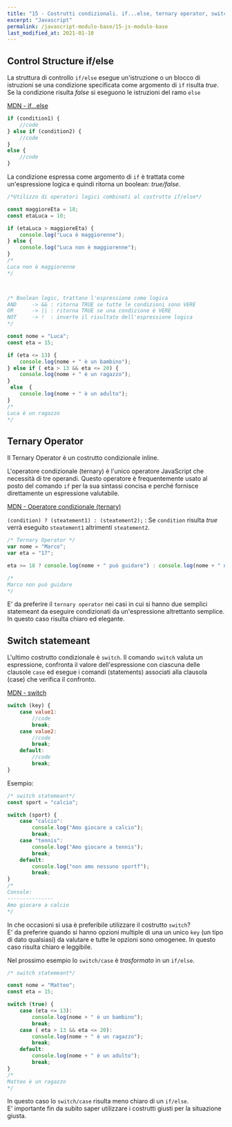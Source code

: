 ```yaml
---
title: "15 - Costrutti condizionali. if...else, ternary operator, switch"
excerpt: "Javascript"
permalink: /javascript-modulo-base/15-js-modulo-base
last_modified_at: 2021-01-10
---
```


## Control Structure if/else

La struttura di controllo `if/else` esegue un'istruzione o un blocco di istruzioni se una condizione specificata come argomento di `if` risulta *true*. Se la condizione risulta *false* si eseguono le istruzioni del ramo `else`

[MDN - if...else](https://developer.mozilla.org/en-US/docs/Web/JavaScript/Reference/Statements/if...else)

```js
if (condition1) {
    //code
} else if (condition2) {
    //code
}
else {
    //code
}
```

La condizione espressa come argomento di `if` è trattata come un'espressione logica e quindi ritorna un boolean: *true/false*.

```js
/*Utilizzo di operatori logici combinati al costrutto if/else*/

const maggioreEta = 18;
const etaLuca = 10;

if (etaLuca > maggioreEta) {
    console.log("Luca è maggiorenne");
} else {
    console.log("Luca non è maggiorenne");
}
/*
Luca non è maggiorenne
*/



/* Boolean logic, trattano l'espressione come logica
AND     -> && : ritorna TRUE se tutte le condizioni sono VERE
OR      -> || : ritorna TRUE se una condizione è VERE
NOT     -> !  : inverte il risultato dell'espressione logica
*/

const nome = "Luca";
const eta = 15;

if (eta <= 13) {
    console.log(nome + " è un bambino");
} else if ( eta > 13 && eta <= 20) {
    console.log(nome + " è un ragazzo");
}
 else  {
    console.log(nome + " è un adulto");
}
/*
Luca è un ragazzo
*/
```

## Ternary Operator

Il Ternary Operator è un costrutto condizionale inline.

L'operatore condizionale (ternary) è  l'unico operatore JavaScript che necessità di tre operandi. Questo operatore è frequentemente usato al posto del comando `if` per la sua sintassi concisa e perché fornisce direttamente un espressione valutabile.

[MDN - Operatore condizionale (ternary)](https://developer.mozilla.org/it/docs/Web/JavaScript/Reference/Operators/Operator_Condizionale)

`(condition) ? (steatement1) : (steatement2);` : Se `condition` risulta *true* verrà eseguito `steatement1` altrimenti `steatement2`.<br>

```js
/* Ternary Operator */
var nome = "Marco";
var eta = "17";

eta >= 18 ? console.log(nome + " può guidare") : console.log(nome + " non può guidare");

/*
Marco non può guidare
*/
```

E' da preferire il `ternary operator` nei casi in cui si hanno due semplici statemeant da eseguire condizionati da un'espressione altrettanto semplice. In questo caso risulta chiaro ed elegante. 


## Switch statemeant

L'ultimo costrutto condizionale è `switch`.
Il comando `switch` valuta un espressione, confronta il valore dell'espressione con ciascuna delle clausole `case` ed esegue i comandi (statements) associati alla clausola (case) che verifica il confronto.

[MDN - switch](https://developer.mozilla.org/it/docs/Web/JavaScript/Reference/Statements/switch)

```js
switch (key) {
    case value1:
        //code
        break;
    case value2:
        //code
        break;      
    default:
        //code
        break;
}
```

Esempio:

```js
/* switch statemeant*/
const sport = "calcio";

switch (sport) {
    case "calcio":
        console.log("Amo giocare a calcio");
        break;
    case "tennis":
        console.log("Amo giocare a tennis");
        break;
    default:
        console.log("non amo nessuno sportf");
        break;
}
/*
Console:
---------------
Amo giocare a calcio
*/
```

In che occasioni si usa è preferibile utilizzare il costrutto `switch`?<br>
E' da preferire quando si hanno opzioni multiple di una un unico `key` (un tipo di dato qualsiasi) da valutare e tutte le opzioni sono omogenee. In questo caso risulta chiaro e leggibile.

Nel prossimo esempio lo `switch/case` è *trasformato* in un `if/else`.

```js
/* switch statemeant*/

const nome = "Matteo";
const eta = 15;

switch (true) {
    case (eta <= 13):
        console.log(nome + " è un bambino");
        break;
    case ( eta > 13 && eta <= 20):
        console.log(nome + " è un ragazzo");
        break;
    default:
        console.log(nome + " è un adulto");
        break;
}
/*
Matteo è un ragazzo
*/
```

In questo caso lo `switch/case` risulta meno chiaro di un `if/else`. <br>
E' importante fin da subito saper utilizzare i costrutti giusti per la situazione giusta.


 

  